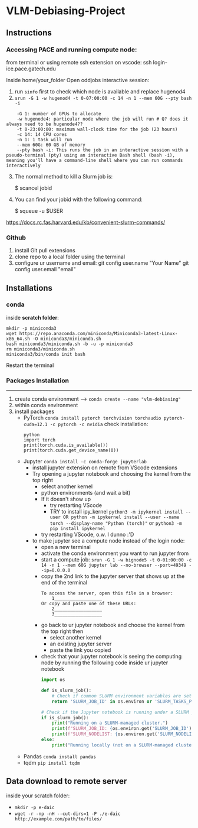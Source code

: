 # VLM-Debiasing-Project
## Instructions
### Accessing PACE and running compute node:
from terminal or using remote ssh extension on vscode:
    ssh login-ice.pace.gatech.edu

Inside home/your_folder
Open oddjobs interactive session: 
1. run `sinfo` first to check which node is available and replace hugenod4
2. `srun -G 1 -w hugenod4 -t 0-07:00:00 -c 14 -n 1 --mem 60G --pty bash -i`
```
    -G 1: number of GPUs to allocate
    -w hugenode4: particular node where the job will run # Q? does it always need to be hugenode4??
    -t 0-23:00:00: maximum wall-clock time for the job (23 hours)
    -c 14: 14 CPU cores
    -n 1: 1 task will run
    --mem 60G: 60 GB of memory
    --pty bash -i: This runs the job in an interactive session with a pseudo-terminal (pty) using an interactive Bash shell (bash -i), meaning you'll have a command-line shell where you can run commands interactively
```
3. The normal method to kill a Slurm job is:

    $ scancel jobid

4. You can find your jobid with the following command:

    $ squeue -u $USER

https://docs.rc.fas.harvard.edu/kb/convenient-slurm-commands/

### Github
1. install Git pull extensions
2. clone repo to a local folder using the terminal
3. configure ur username and email:
    git config user.name "Your Name"
    git config user.email "email"

## Installations
### conda
inside **scratch folder**:
```
mkdir -p miniconda3
wget https://repo.anaconda.com/miniconda/Miniconda3-latest-Linux-x86_64.sh -O miniconda3/miniconda.sh
bash miniconda3/miniconda.sh -b -u -p miniconda3
rm miniconda3/miniconda.sh
miniconda3/bin/conda init bash
```
Restart the terminal

### Packages Installation
-------------------------------------------------------------------

1. create conda environment --> 
`conda create --name "vlm-debiasing" `
2. within conda environment
3. install packages
    - PyTorch
    `conda install pytorch torchvision torchaudio pytorch-cuda=12.1 -c pytorch -c nvidia`
    check installation:
        ```shell
        python
        import torch
        print(torch.cuda.is_available())
        print(torch.cuda.get_device_name(0))
        ```
    - Jupyter `conda install -c conda-forge jupyterlab`
        - install jupyter extension on remote from VScode extensions
        - Try opening a jupyter notebook and choosing the kernel from the top right
            - select another kernel
            - python environments (and wait a bit)
            - If it doesn't show up
                - try restarting VScode
                - TRY to install ipy_kernel
                `python3 -m ipykernel install --user OR python -m ipykernel install --user --name torch --display-name "Python (torch)"` or
                `python3 -m pip install ipykernel`
            - try restarting VScode, o.w. I dunno :'D
        - to make jupyter see a compute node instead of the login node:
            - open a new terminal
            - activate the conda environment you want to run jupyter from
            - start a compute job:
            `srun -G 1 -w bignode5 -t 0-01:00:00 -c 14 -n 1 --mem 60G jupyter lab --no-browser --port=49349 --ip=0.0.0.0`
            - copy the 2nd link to the jupyter server that shows up at the end of the terminal
                ```shell
                To access the server, open this file in a browser:
                    1__________________
                Or copy and paste one of these URLs:
                    2__________________
                    3__________________
                ```
            - go back to ur jupyter notebook and choose the kernel from the top right then
                - select another kernel
                - an existing jupyter server
                - paste the link you copied
            - check that your jupyter notebook is seeing the computing node by running the following code inside ur jupyter notebook
                ```python
                import os

                def is_slurm_job():
                    # Check if common SLURM environment variables are set
                    return 'SLURM_JOB_ID' in os.environ or 'SLURM_TASKS_PER_NODE' in os.environ

                # Check if the Jupyter notebook is running under a SLURM job
                if is_slurm_job():
                    print("Running on a SLURM-managed cluster.")
                    print(f"SLURM_JOB_ID: {os.environ.get('SLURM_JOB_ID')}")
                    print(f"SLURM_NODELIST: {os.environ.get('SLURM_NODELIST')}")
                else:
                    print("Running locally (not on a SLURM-managed cluster).")
                ```
    - Pandas `conda install pandas`
    - tqdm `pip install tqdm`

## Data download to remote server
inside your scratch folder:
- `mkdir -p e-daic`
- `wget -r -np -nH --cut-dirs=1 -P ./e-daic http://example.com/path/to/files/`
